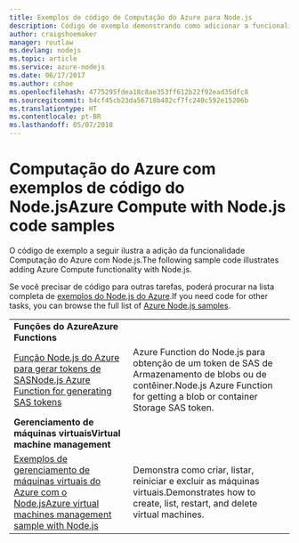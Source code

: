 ```yaml
---
title: Exemplos de código de Computação do Azure para Node.js
description: Código de exemplo demonstrando como adicionar a funcionalidade de Computação do Azure com o Node.js.
author: craigshoemaker
manager: routlaw
ms.devlang: nodejs
ms.topic: article
ms.service: azure-nodejs
ms.date: 06/17/2017
ms.author: cshoe
ms.openlocfilehash: 4775295fdea18c8ae353ff612b22f92ead35dfc8
ms.sourcegitcommit: b4cf45cb23da56718b482cf7fc240c592e15206b
ms.translationtype: HT
ms.contentlocale: pt-BR
ms.lasthandoff: 05/07/2018
---
```

# <a name="azure-compute-with-nodejs-code-samples"></a><span data-ttu-id="dca73-103">Computação do Azure com exemplos de código do Node.js</span><span class="sxs-lookup"><span data-stu-id="dca73-103">Azure Compute with Node.js code samples</span></span>

<span data-ttu-id="dca73-104">O código de exemplo a seguir ilustra a adição da funcionalidade Computação do Azure com Node.js.</span><span class="sxs-lookup"><span data-stu-id="dca73-104">The following sample code illustrates adding Azure Compute functionality with Node.js.</span></span>

<span data-ttu-id="dca73-105">Se você precisar de código para outras tarefas, poderá procurar na lista completa de [exemplos do Node.js do Azure](https://azure.microsoft.com/resources/samples/?term=nodejs).</span><span class="sxs-lookup"><span data-stu-id="dca73-105">If you need code for other tasks, you can browse the full list of [Azure Node.js samples](https://azure.microsoft.com/resources/samples/?term=nodejs).</span></span>

| | |
|---|---|
| <span data-ttu-id="dca73-106">**Funções do Azure**</span><span class="sxs-lookup"><span data-stu-id="dca73-106">**Azure Functions**</span></span> ||
| [<span data-ttu-id="dca73-107">Função Node.js do Azure para gerar tokens de SAS</span><span class="sxs-lookup"><span data-stu-id="dca73-107">Node.js Azure Function for generating SAS tokens</span></span>](https://azure.microsoft.com/resources/samples/functions-node-sas-token/) | <span data-ttu-id="dca73-108">Azure Function do Node.js para obtenção de um token de SAS de Armazenamento de blobs ou de contêiner.</span><span class="sxs-lookup"><span data-stu-id="dca73-108">Node.js Azure Function for getting a blob or container Storage SAS token.</span></span> |
| <span data-ttu-id="dca73-109">**Gerenciamento de máquinas virtuais**</span><span class="sxs-lookup"><span data-stu-id="dca73-109">**Virtual machine management**</span></span> ||
| [<span data-ttu-id="dca73-110">Exemplos de gerenciamento de máquinas virtuais do Azure com o Node.js</span><span class="sxs-lookup"><span data-stu-id="dca73-110">Azure virtual machines management sample with Node.js</span></span>](https://github.com/Azure-Samples/compute-node-manage-vm) | <span data-ttu-id="dca73-111">Demonstra como criar, listar, reiniciar e excluir as máquinas virtuais.</span><span class="sxs-lookup"><span data-stu-id="dca73-111">Demonstrates how to create, list, restart, and delete virtual machines.</span></span> |